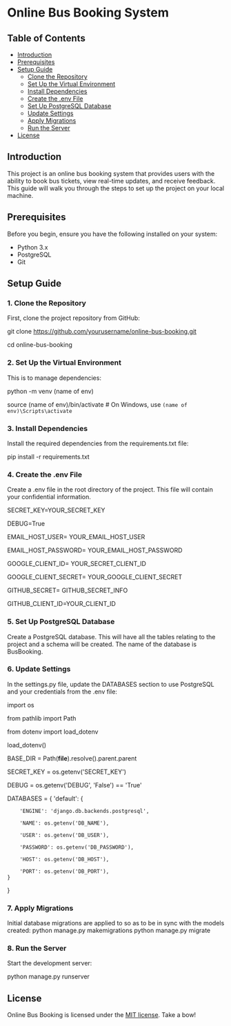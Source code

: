
# Online Bus Booking System

## Table of Contents
- [Introduction](#introduction)
- [Prerequisites](#prerequisites)
- [Setup Guide](#setup-guide)
   - [Clone the Repository](#1-clone-the-repository)
   - [Set Up the Virtual Environment](#2-set-up-the-virtual-environment)
   - [Install Dependencies](#3-install-dependencies)
   - [Create the .env File](#4-create-the-env-file)
   - [Set Up PostgreSQL Database](#5-set-up-postgresql-database)
   - [Update Settings](#6-update-settings)
   - [Apply Migrations](#7-apply-migrations)
   - [Run the Server](#8-run-the-server)
- [License](#license)

## Introduction
This project is an online bus booking system that provides users with the ability to book bus tickets, view real-time updates, and receive feedback. This guide will walk you through the steps to set up the project on your local machine.

## Prerequisites
Before you begin, ensure you have the following installed on your system:
- Python 3.x
- PostgreSQL
- Git

## Setup Guide

### 1. Clone the Repository
First, clone the project repository from GitHub:

git clone https://github.com/yourusername/online-bus-booking.git

cd online-bus-booking

### 2. Set Up the Virtual Environment
This is to manage dependencies:

python -m venv (name of env)

source (name of env)/bin/activate  # On Windows, use `(name of env)\Scripts\activate`
### 3. Install Dependencies
Install the required dependencies from the requirements.txt file:

pip install -r requirements.txt
### 4. Create the .env File
Create a .env file in the root directory of the project. This file will contain your confidential information. 

SECRET_KEY=YOUR_SECRET_KEY

DEBUG=True

EMAIL_HOST_USER= YOUR_EMAIL_HOST_USER

EMAIL_HOST_PASSWORD= YOUR_EMAIL_HOST_PASSWORD

GOOGLE_CLIENT_ID= YOUR_SECRET_CLIENT_ID

GOOGLE_CLIENT_SECRET= YOUR_GOOGLE_CLIENT_SECRET

GITHUB_SECRET= GITHUB_SECRET_INFO

GITHUB_CLIENT_ID=YOUR_CLIENT_ID

### 5. Set Up PostgreSQL Database
Create a PostgreSQL database. This will have all the tables relating to the project and a schema will be created. The name of the database is BusBooking.
### 6. Update Settings
In the settings.py file, update the DATABASES section to use PostgreSQL and your credentials from the .env file:

import os

from pathlib import Path

from dotenv import load_dotenv

load_dotenv()

BASE_DIR = Path(__file__).resolve().parent.parent

SECRET_KEY = os.getenv('SECRET_KEY')

DEBUG = os.getenv('DEBUG', 'False') == 'True'

DATABASES = {
    'default': {

        'ENGINE': 'django.db.backends.postgresql',

        'NAME': os.getenv('DB_NAME'),

        'USER': os.getenv('DB_USER'),

        'PASSWORD': os.getenv('DB_PASSWORD'),

        'HOST': os.getenv('DB_HOST'),

        'PORT': os.getenv('DB_PORT'),
    }
}
### 7. Apply Migrations
Initial database migrations are applied to so as to be in sync with the models created:
python manage.py makemigrations
python manage.py migrate
### 8. Run the Server
Start the development server:

python manage.py runserver
## License
Online Bus Booking is licensed under the [MIT license](https://opensource.org/licenses/MIT). Take a bow!


